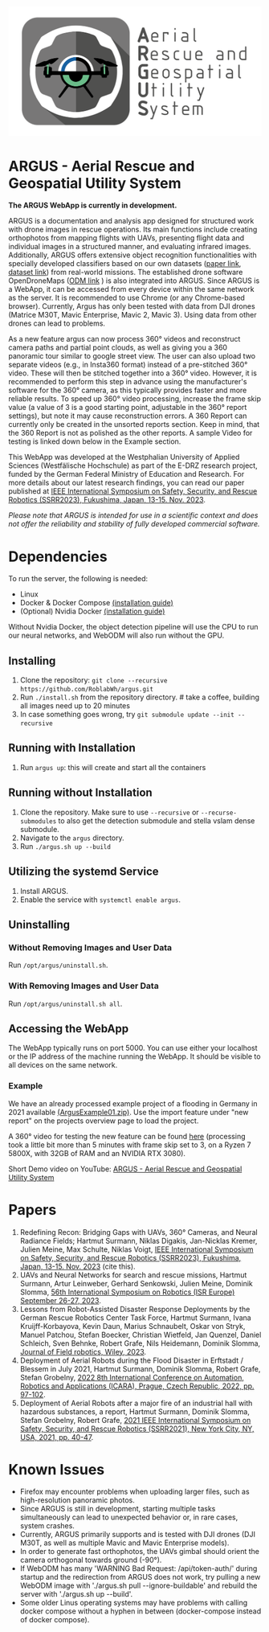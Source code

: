 ![Argus Logo](https://github.com/RoblabWh/argus/blob/main/app/static/default/Argus_icon_dark_title-long_white_BG_scaled.PNG?raw=true)

# ARGUS - Aerial Rescue and Geospatial Utility System

**The ARGUS WebApp is currently in development.**

ARGUS is a documentation and analysis app designed for structured work with drone images in rescue operations. Its main functions include creating orthophotos from mapping flights with UAVs, presenting flight data and individual images in a structured manner, and evaluating infrared images. Additionally, ARGUS offers extensive object recognition functionalities with specially developed classifiers based on our own datasets ([paper link](https://arxiv.org/abs/2310.05512), [dataset link](https://www.kaggle.com/datasets/julienmeine/rescue-object-detection)) from real-world missions. The established drone software OpenDroneMaps ([ODM link](https://www.opendronemap.org/) ) is also integrated into ARGUS.
Since ARGUS is a WebApp, it can be accessed from every device within the same network as the server. It is recommended to use Chrome (or any Chrome-based browser).
Currently, Argus has only been tested with data from DJI drones (Matrice M30T, Mavic Enterprise, Mavic 2, Mavic 3). Using data from other drones can lead to problems.

As a new feature argus can now process 360° videos and reconstruct camera paths and partial point clouds, as well as giving you a 360 panoramic tour similar to google street view.
The user can also upload two separate videos (e.g., in Insta360 format) instead of a pre-stitched 360° video. 
These will then be stitched together into a 360° video. However, it is recommended to perform this step in advance using the manufacturer's software for the 360° camera, as this typically provides faster and more reliable results.
To speed up 360° video processing, increase the frame skip value (a value of 3 is a good starting point, adjustable in the 360° report settings), but note it may cause reconstruction errors. 
A 360 Report can currently only be created in the unsorted reports section. Keep in mind, that the 360 Report is not as polished as the other reports. 
A sample Video for testing is linked down below in the Example section.

This WebApp was developed at the Westphalian University of Applied Sciences (Westfälische Hochschule) as part of the E-DRZ research project, funded by the German Federal Ministry of Education and Research. For more details about our latest research findings, you can read our paper published at [IEEE International Symposium on Safety, Security, and Rescue Robotics (SSRR2023), Fukushima, Japan, 13-15. Nov. 2023](https://github.com/RoblabWh/argus/blob/main/papers/ssrr2023-surmann.pdf).

*Please note that ARGUS is intended for use in a scientific context and does not offer the reliability and stability of fully developed commercial software.*


# Dependencies
To run the server, the following is needed:
- Linux
- Docker & Docker Compose [(installation guide)](https://docs.docker.com/engine/install/)
- (Optional) Nvidia Docker [(installation guide)](https://docs.nvidia.com/datacenter/cloud-native/container-toolkit/latest/install-guide.html)

Without Nvidia Docker, the object detection pipeline will use the CPU to run our neural networks, and WebODM will also run without the GPU.

## Installing
1. Clone the repository: `git clone --recursive https://github.com/RoblabWh/argus.git`
2. Run `./install.sh` from the repository directory. # take a coffee, building all images need up to 20 minutes 
3. In case something goes wrong, try `git submodule update --init --recursive`

## Running with Installation
1. Run `argus up`: this will create and start all the containers

## Running without Installation
1. Clone the repository. Make sure to use `--recursive` or `--recurse-submodules` to also get the detection submodule  and stella vslam dense submodule.
2. Navigate to the `argus` directory.
3. Run `./argus.sh up --build`

## Utilizing the systemd Service
1. Install ARGUS.
2. Enable the service with `systemctl enable argus`.

## Uninstalling

### Without Removing Images and User Data
Run `/opt/argus/uninstall.sh`.

### With Removing Images and User Data
Run `/opt/argus/uninstall.sh all`.

## Accessing the WebApp
The WebApp typically runs on port 5000. You can use either your localhost or the IP address of the machine running the WebApp. It should be visible to all devices on the same network.

### Example
We have an already processed example project of a flooding in Germany in 2021 available [(ArgusExample01.zip)](https://dF2wQbFNW2zuCpK:fire@w-hs.sciebo.de/public.php/webdav/argus/ArgusExample01.zip
). Use the import feature under "new report" on the projects overview page to load the project. 

A 360° video for testing the new feature can be found [here](https://dF2wQbFNW2zuCpK:fire@w-hs.sciebo.de/public.php/webdav/argus/VID_20221029_010013_00_004.mp4) (processing took a little bit more than 5 minutes with frame skip set to 3, on a Ryzen 7 5800X, with 32GB of RAM and an NVIDIA RTX 3080).

Short Demo video on YouTube: [ARGUS - Aerial Rescue and Geospatial Utility System](https://www.youtube.com/watch?v=cUuceC7Efps)


# Papers
1. Redefining Recon: Bridging Gaps with UAVs, 360° Cameras, and Neural Radiance Fields; Hartmut Surmann, Niklas Digakis, Jan-Nicklas Kremer, Julien Meine, Max Schulte, Niklas Voigt, [IEEE International Symposium on Safety, Security, and Rescue Robotics (SSRR2023), Fukushima, Japan, 13-15. Nov. 2023](https://github.com/RoblabWh/argus/blob/main/papers/ssrr2023-surmann.pdf) (cite this).
2. UAVs and Neural Networks for search and rescue missions, Hartmut Surmann, Artur Leinweber, Gerhard Senkowski, Julien Meine, Dominik Slomma, [56th International Symposium on Robotics (ISR Europe) September 26-27, 2023](https://arxiv.org/abs/2310.05512).
3. Lessons from Robot-Assisted Disaster Response Deployments by the German Rescue Robotics Center Task Force, Hartmut Surmann, Ivana Kruijff-Korbayova, Kevin Daun, Marius Schnaubelt, Oskar von Stryk, Manuel Patchou, Stefan Boecker, Christian Wietfeld, Jan Quenzel, Daniel Schleich, Sven Behnke, Robert Grafe, Nils Heidemann, Dominik Slomma,  [Journal of Field robotics, Wiley, 2023](https://onlinelibrary.wiley.com/doi/full/10.1002/rob.22275).
4. Deployment of Aerial Robots during the Flood Disaster in Erftstadt / Blessem in July 2021, Hartmut Surmann, Dominik Slomma, Robert Grafe, Stefan Grobelny, [2022 8th International Conference on Automation, Robotics and Applications (ICARA), Prague, Czech Republic, 2022, pp. 97-102](https://ieeexplore.ieee.org/document/9738529).
5. Deployment of Aerial Robots after a major fire of an industrial hall with hazardous substances, a report, Hartmut Surmann, Dominik Slomma, Stefan Grobelny, Robert Grafe, [2021 IEEE International Symposium on Safety, Security, and Rescue Robotics (SSRR2021), New York City, NY, USA, 2021, pp. 40-47](https://ieeexplore.ieee.org/document/9597677).

# Known Issues   
- Firefox may encounter problems when uploading larger files, such as high-resolution panoramic photos.
- Since ARGUS is still in development, starting multiple tasks simultaneously can lead to unexpected behavior or, in rare cases, system crashes.
- Currently, ARGUS primarily supports and is tested with DJI drones (DJI M30T, as well as multiple Mavic and Mavic Enterprise models).
- In order to generate fast orthophotos, the UAVs gimbal should orient the camera orthogonal towards ground (-90°).
- If WebODM has many 'WARNING Bad Request: /api/token-auth/' during startup and the redirection from ARGUS does not work, try pulling a new WebODM image with './argus.sh pull --ignore-buildable' and rebuild the server with './argus.sh up --build'.
- Some older Linus operating systems may have problems with calling docker compose without a hyphen in between (docker-compose instead of docker compose).